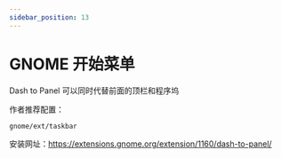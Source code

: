 ```yaml
---
sidebar_position: 13
---
```


# GNOME 开始菜单

Dash to Panel
可以同时代替前面的顶栏和程序坞

作者推荐配置：

 <div className="limit-code-height">

    gnome/ext/taskbar

</div>

安装网址：https://extensions.gnome.org/extension/1160/dash-to-panel/

